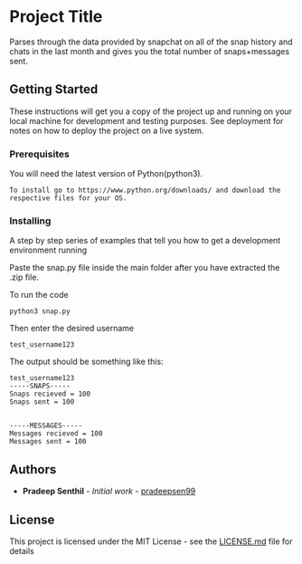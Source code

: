 # Project Title

Parses through the data provided by snapchat on all of the snap history and chats in the last month and gives you the total number of snaps+messages sent.

## Getting Started

These instructions will get you a copy of the project up and running on your local machine for development and testing purposes. See deployment for notes on how to deploy the project on a live system.

### Prerequisites

You will need the latest version of Python(python3).
```
To install go to https://www.python.org/downloads/ and download the respective files for your OS.
```

### Installing

A step by step series of examples that tell you how to get a development environment running

Paste the snap.py file inside the main folder after you have extracted the .zip file.

To run the code 
```
python3 snap.py
```

Then enter the desired username
```
test_username123
```

The output should be something like this:
```
test_username123   
-----SNAPS-----
Snaps recieved = 100
Snaps sent = 100


-----MESSAGES-----
Messages recieved = 100
Messages sent = 100
```

## Authors

* **Pradeep Senthil** - *Initial work* - [pradeepsen99](https://github.com/pradeepsen99)

## License

This project is licensed under the MIT License - see the [LICENSE.md](LICENSE.md) file for details